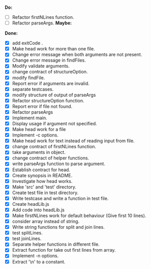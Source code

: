 **Do:**
- [ ] Refactor firstNLines function.
- [ ] Refactor parseArgs.
**Maybe:**

**Done:**
- [x] add exitCode .
- [x] Make head work for more than one file.
- [X] Change error message when both arguments are not present.
- [x] Change error message in findFiles.
- [x] Modify validate arguments.
- [x] change contract of structureOption.
- [x] modify findFile.
- [x] Report error if arguments are invalid.
- [x] separate testcases.
- [x] modify structure of output of parseArgs
- [x] Refactor structureOption function.
- [x] Report error if file not found.
- [x] Refactor parseArgs
- [x] Implement main.
- [x] Display usage if argument not specified.
- [x] Make head work for a file
- [x] Implement -c options.
- [x] Make head work for text instead of reading input from file.
- [x] change contract of firstNLines function.
- [x] take arguments in object.
- [x] change contract of helper functions.
- [x] write parseArgs function to parse argument.
- [x] Establish contract for head.
- [x] Create synopsis in README.
- [x] Investigate how head works.
- [x] Make 'src' and 'test' directory.
- [x] Create test file in test directory.
- [x] Write testcase and write a function in test file.
- [x] Create headLib.js
- [x] Add code into headLib.js
- [x] Make firstNLines work for default behaviour (Give first 10 lines).
- [x] consider array instead of string.
- [x] Write string functions for split and join lines.
- [x] test splitLines.
- [x] test joinLines.
- [x] Separate helper functions in different file.
- [x] Extract function for take out first lines from array.
- [x] Implement -n options.
- [x] Extract '\n' to  a constant.

